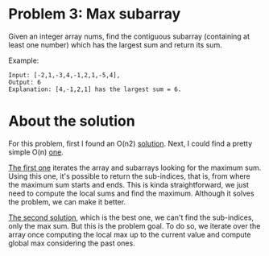 # Problem 3: Max subarray
Given an integer array nums, find the contiguous subarray (containing at least one number) which has the largest sum and return its sum.

Example:
```
Input: [-2,1,-3,4,-1,2,1,-5,4],
Output: 6
Explanation: [4,-1,2,1] has the largest sum = 6.
```

# About the solution
For this problem, first I found an O(n2) [solution](solution_optional.py). Next, I could find a pretty simple O(n) [one](solution.py). 

[The first one](solution_optional.py) iterates the array and subarrays looking for the maximum sum. Using this one, it's possible to return the sub-indices, that is, from where the maximum sum starts and ends.  This is kinda straightforward, we just need to compute the local sums and find the maximum. Although it solves the problem, we can make it better.

[The second solution](solution.py), which is the best one, we can't find the sub-indices, only the max sum. But this is the problem goal. To do so, we iterate over the array once computing the local max up to the current value and compute global max considering the past ones.